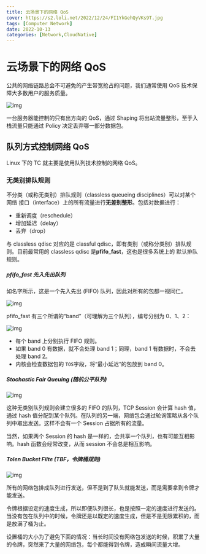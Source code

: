 ```yaml
---
title: 云场景下的网络 QoS
cover: https://s2.loli.net/2022/12/24/FI1YkGehQyVKs9T.jpg
tags: [Computer Network]
date: 2022-10-13
categories: [Network,CloudNative]
---
```


# 云场景下的网络 QoS

公共的网络链路总会不可避免的产生带宽抢占的问题，我们通常使用 QoS 技术保障大多数用户的服务质量。

![img](https://static001.geekbang.org/resource/image/74/11/747b0d537fd1705171ffcca3faf96211.jpg?wh=1539*646)

一台服务器能控制的只有出方向的 QoS，通过 Shaping 将出站流量整形，至于入栈流量只能通过 Policy 决定丢弃哪一部分数据包。

<!-- more -->

## 队列方式控制网络 QoS

Linux 下的 TC 就主要是使用队列技术控制的网络 QoS。

### 无类别排队规则

不分类（或称无类别）排队规则（classless queueing disciplines）可以对某个网络 接口（interface）上的所有流量进行**无差别整形**。包括对数据进行：

- 重新调度（reschedule）
- 增加延迟（delay）
- 丢弃（drop）

与 classless qdisc 对应的是 classful qdisc，即有类别（或称分类别）排队规则。目前最常用的 classless qdisc 是**pfifo_fast**，这也是很多系统上的 默认排队规则。

##### pfifo_fast 先入先出队列

如名字所示，这是一个先入先出 (FIFO) 队列，因此对所有的包都一视同仁。

![img](https://arthurchiao.art/assets/img/lartc-qdisc/pfifo_fast-qdisc.png)

pfifo_fast 有三个所谓的“band”（可理解为三个队列），编号分别为 0、1、2：

![img](https://static001.geekbang.org/resource/image/e3/6c/e391b4b79580a7d66afe4307ff3f6f6c.jpg?wh=2037*1175)

- 每个 band 上分别执行 FIFO 规则。
- 如果 band 0 有数据，就不会处理 band 1；同理，band 1 有数据时，不会去处理 band 2。
- 内核会检查数据包的 `TOS`字段，将“最小延迟”的包放到 band 0。

##### Stochastic Fair Queuing (随机公平队列)

![img](https://static001.geekbang.org/resource/image/b6/99/b6ec2e4e20ddee7d6952b7fa4586ba99.jpg?wh=2177*1182)

这种无类别队列规则会建立很多的 FIFO 的队列，TCP Session 会计算 hash 值，通过 hash 值分配到某个队列。在队列的另一端，网络包会通过轮询策略从各个队列中取出发送。这样不会有一个 Session 占据所有的流量。

当然，如果两个 Session 的 hash 是一样的，会共享一个队列，也有可能互相影响。hash 函数会经常改变，从而 session 不会总是相互影响。

##### Tolen Bucket Filte (TBF，令牌桶规则)

![img](https://static001.geekbang.org/resource/image/14/9b/145c6f8593bf7603eae79246b9d6859b.jpg?wh=1894*1100)

所有的网络包排成队列进行发送，但不是到了队头就能发送，而是需要拿到令牌才能发送。

令牌根据设定的速度生成，所以即便队列很长，也是按照一定的速度进行发送的。当没有包在队列中的时候，令牌还是以既定的速度生成，但是不是无限累积的，而是放满了桶为止。

设置桶的大小为了避免下面的情况：当长时间没有网络包发送的时候，积累了大量的令牌，突然来了大量的网络包，每个都能得到令牌，造成瞬间流量大增。
